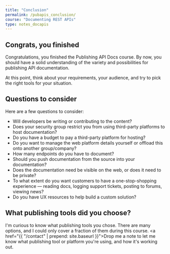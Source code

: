 ```yaml
---
title: "Conclusion"
permalink: /pubapis_conclusion/
course: "Documenting REST APIs"
type: notes_docapis
---
```


## Congrats, you finished

Congratulations, you finished the Publishing API Docs course. By now, you should have a solid understanding of the variety and possibilities for publishing API documentation. 

At this point, think about your requirements, your audience, and try to pick the right tools for your situation. 

## Questions to consider
Here are a few questions to consider:

* Will developers be writing or contributing to the content?
* Does your security group restrict you from using third-party platforms to host documentation?
* Do you have a budget to pay a third-party platform for hosting?
* Do you want to manage the web platform details yourself or offload this onto another group/company?
* How many endpoints do you have to document?
* Should you push documentation from the source into your documentation?
* Does the documentation need be visible on the web, or does it need to be private?
* To what extent do you want customers to have a one-stop-shopping experience &mdash; reading docs, logging support tickets, posting to forums, viewing news?
* Do you have UX resources to help build a custom solution?

## What publishing tools did you choose?

I'm curious to know what publishing tools you chose. There are many options, and I could only cover a fraction of them during this course. <a href="{{ "/contact" | prepend: site.baseurl }}">Drop me a note</a> to let me know what publishing tool or platform you're using, and how it's working out.
